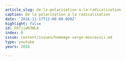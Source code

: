 ```yaml
---
article_slug: de-la-polarisation-a-la-radicalisation
caption: De la polarisation à la radicalisation
date: '2016-11-17T12:00:00.000Z'
highlight: false
id: F07jiwN3WLA
index: 0
issue: content/issues/hommage-serge-moscovici.md
type: youtube
years: 2016

---
```

